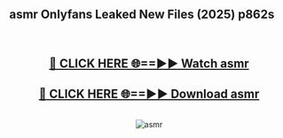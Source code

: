 <h2>asmr Onlyfans Leaked New Files (2025) p862s</h2>
<br>
<div align="center">
<h2><a href="https://mediafiles.top/asmr&ref=git" rel="nofollow">🔴 CLICK HERE 🌐==►► Watch asmr</a></h2>
<h2><a href="https://mediafiles.top/asmr&ref=git" rel="nofollow">🔴 CLICK HERE 🌐==►► Download asmr</a></h2>
<br>
<a href="https://mediafiles.top/asmr&ref=git" rel="nofollow" data-target="animated-image.originalLink"><img src="https://i.ibb.co.com/xMMVF88/686577567.gif" alt="asmr" style="max-width: 100%; display: inline-block;" data-target="animated-image.originalImage"></a>
</div>
<br>
<br>
